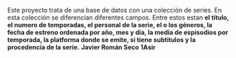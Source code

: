 Este proyecto trata de una base de datos con una colección de series.
En esta colección se diferencian diferentes campos. Entre estos estan 
**el título, el numero de temporadas, el personal de la serie, el o los géneros,
la fecha de estreno ordenada por año, mes y día, la media de espisodios por temporada,
la platforma donde se emite, si tiene subtitulos y la procedencia de la serie.**
**Javier Román Seco** 
**1Asir**